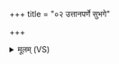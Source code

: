 +++
title = "०२ उत्तानपर्णे सुभगे"

+++
<details><summary>मूलम् (VS)</summary>

उत्ता॑नपर्णे॒ सुभ॑गे॒ देव॑जूते॒ सह॑स्वति। स॒पत्नीं॑ मे॒ परा॑ णुद॒ पतिं॑ मे॒ केव॑लं कृधि ॥
</details>